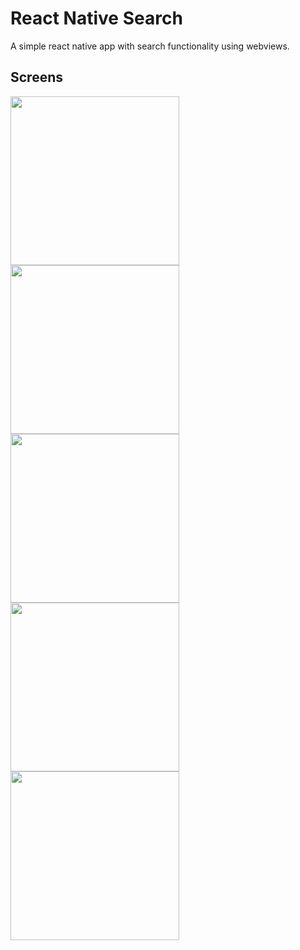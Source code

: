 # React Native Search
A simple react native app with search functionality using webviews.

## Screens
<p float="center">
<img src="https://user-images.githubusercontent.com/15052850/66989966-c335ce00-f0de-11e9-9964-ee41369adb93.png" width="270">
<img src="https://user-images.githubusercontent.com/15052850/66989968-c3ce6480-f0de-11e9-9299-df6dddeae707.png" width="270">
<img src="https://user-images.githubusercontent.com/15052850/66989969-c3ce6480-f0de-11e9-9721-a064eae9d0dd.png" width="270">
<img src="https://user-images.githubusercontent.com/15052850/66989971-c3ce6480-f0de-11e9-9f16-ceebc18584c8.png" width="270">  
<img src="https://user-images.githubusercontent.com/15052850/66989972-c466fb00-f0de-11e9-8a5e-2db819847d0c.png" width="270">
</p>
